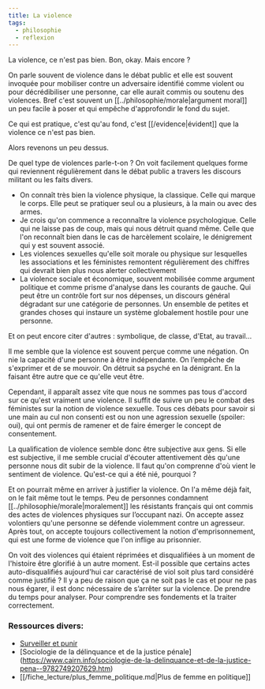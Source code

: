 ```yaml
---
title: La violence
tags:
  - philosophie
  - reflexion
---
```


La violence, ce n'est pas bien. Bon, okay. Mais encore ?

On parle souvent de violence dans le débat public et elle est souvent invoquée pour mobiliser contre un adversaire identifié comme violent ou pour décrédibiliser une personne, car elle aurait commis ou soutenu des violences. Bref c'est souvent un [[../philosophie/morale|argument moral]] un peu facile à poser et qui empêche d'approfondir le fond du sujet.

Ce qui est pratique, c'est qu'au fond, c'est [[/evidence|évident]] que la violence ce n'est pas bien.

Alors revenons un peu dessus.

De quel type de violences parle-t-on ? On voit facilement quelques forme qui reviennent régulièrement dans le débat public a travers les discours militant ou les faits divers.

- On connaît très bien la violence physique, la classique. Celle qui marque le corps. Elle peut se pratiquer seul ou a plusieurs, à la main ou avec des armes.
- Je crois qu'on commence a reconnaître la violence psychologique. Celle qui ne laisse pas de coup, mais qui nous détruit quand même. Celle que l'on reconnaît bien dans le cas de harcèlement scolaire, le dénigrement qui y est souvent associé.
- Les violences sexuelles qu'elle soit morale ou physique sur lesquelles les associations et les féministes remontent régulièrement des chiffres qui devrait bien plus nous alerter collectivement
- La violence sociale et économique, souvent mobilisée comme argument politique et comme prisme d'analyse dans les courants de gauche. Qui peut être un contrôle fort sur nos dépenses, un discours général dégradant sur une catégorie de personnes. Un ensemble de petites et grandes choses qui instaure un système globalement hostile pour une personne.

Et on peut encore citer d'autres : symbolique, de classe, d'Etat, au travail...

Il me semble que la violence est souvent perçue comme une négation. On nie la capacité d'une personne à être indépendante. On l’empêche de s'exprimer et de se mouvoir. On détruit sa psyché en la dénigrant. En la faisant être autre que ce qu'elle veut être.

Cependant, il apparaît assez vite que nous ne sommes pas tous d'accord sur ce qu'est vraiment une violence. Il suffit de suivre un peu le combat des féministes sur la notion de violence sexuelle. Tous ces débats pour savoir si une main au cul non consenti est ou non une agression sexuelle (spoiler: oui), qui ont permis de ramener et de faire émerger le concept de consentement.

La qualification de violence semble donc être subjective aux gens. Si elle est subjective, il me semble crucial d'écouter attentivement dès qu'une personne nous dit subir de la violence. Il faut qu'on comprenne d'où vient le sentiment de violence. Qu'est-ce qui a été nié, pourquoi ?

Et on pourrait même en arriver à justifier la violence. On l'a même déjà fait, on le fait même tout le temps. Peu de personnes condamnent [[../philosophie/morale|moralement]] les résistants français qui ont commis des actes de violences physiques sur l’occupant nazi. On accepte assez volontiers qu'une personne se défende violemment contre un agresseur. Après tout, on accepte toujours collectivement la notion d'emprisonnement, qui est une forme de violence que l'on inflige au prisonnier.

On voit des violences qui étaient réprimées et disqualifiées à un moment de l'histoire être glorifié à un autre moment. Est-il possible que certains actes auto-disqualifiés aujourd'hui car caractérisé de viol soit plus tard considéré comme justifié ? Il y a peu de raison que ça ne soit pas le cas et pour ne pas nous égarer, il est donc nécessaire de s’arrêter sur la violence. De prendre du temps pour analyser. Pour comprendre ses fondements et la traiter correctement.

### Ressources divers:

- [Surveiller et punir ](https://www.gallimard.fr/Catalogue/GALLIMARD/Bibliotheque-des-Histoires/Surveiller-et-punir)
- [Sociologie de la délinquance et de la justice pénale] (https://www.cairn.info/sociologie-de-la-delinquance-et-de-la-justice-pena--9782749207629.htm)
- [[/fiche_lecture/plus_femme_politique.md|Plus de femme en politique]]
